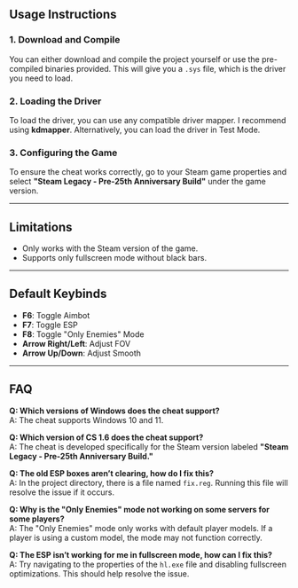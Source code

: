 ## Usage Instructions

### 1. Download and Compile
You can either download and compile the project yourself or use the pre-compiled binaries provided. This will give you a `.sys` file, which is the driver you need to load.

### 2. Loading the Driver
To load the driver, you can use any compatible driver mapper. I recommend using **kdmapper**. Alternatively, you can load the driver in Test Mode.

### 3. Configuring the Game
To ensure the cheat works correctly, go to your Steam game properties and select **"Steam Legacy - Pre-25th Anniversary Build"** under the game version.

---

## Limitations
- Only works with the Steam version of the game.
- Supports only fullscreen mode without black bars.

---

## Default Keybinds
- **F6**: Toggle Aimbot
- **F7**: Toggle ESP
- **F8**: Toggle "Only Enemies" Mode
- **Arrow Right/Left**: Adjust FOV
- **Arrow Up/Down**: Adjust Smooth

---

## FAQ

**Q: Which versions of Windows does the cheat support?**  
A: The cheat supports Windows 10 and 11.

**Q: Which version of CS 1.6 does the cheat support?**  
A: The cheat is developed specifically for the Steam version labeled **"Steam Legacy - Pre-25th Anniversary Build."**

**Q: The old ESP boxes aren’t clearing, how do I fix this?**  
A: In the project directory, there is a file named `fix.reg`. Running this file will resolve the issue if it occurs.

**Q: Why is the "Only Enemies" mode not working on some servers for some players?**  
A: The "Only Enemies" mode only works with default player models. If a player is using a custom model, the mode may not function correctly.

**Q: The ESP isn’t working for me in fullscreen mode, how can I fix this?**  
A: Try navigating to the properties of the `hl.exe` file and disabling fullscreen optimizations. This should help resolve the issue.
